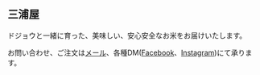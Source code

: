## 三浦屋

ドジョウと一緒に育った、美味しい、安心安全なお米をお届けいたします。

お問い合わせ、ご注文は[メール](mailto:order@miuraya.work)、各種DM([Facebook](https://www.facebook.com/%E4%B8%89%E6%B5%A6%E5%B1%8B-101606721423649/)、[Instagram](https://www.instagram.com/miura.ya/))にて承ります。
